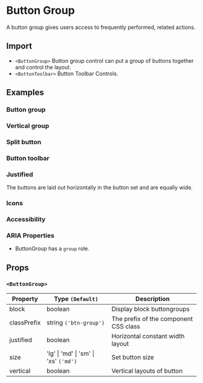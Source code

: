 # Button Group

A button group gives users access to frequently performed, related actions.

## Import

<!--{include:<import-guide>}-->

- `<ButtonGroup>` Button group control can put a group of buttons together and control the layout.
- `<ButtonToolbar>` Button Toolbar Controls.

## Examples

### Button group

<!--{include:`group.md`}-->

### Vertical group

<!--{include:`vertical.md`}-->

### Split button

<!--{include:`split-button.md`}-->

### Button toolbar

<!--{include:`toolbar.md`}-->

### Justified

The buttons are laid out horizontally in the button set and are equally wide.

<!--{include:`justified.md`}-->

### Icons

<!--{include:`icon-group.md`}-->

### Accessibility

### ARIA Properties

- ButtonGroup has a `group` role.

## Props

### `<ButtonGroup>`

| Property    | Type `(Default)`                      | Description                           |
| ----------- | ------------------------------------- | ------------------------------------- |
| block       | boolean                               | Display block buttongroups            |
| classPrefix | string `('btn-group')`                | The prefix of the component CSS class |
| justified   | boolean                               | Horizontal constant width layout      |
| size        | 'lg' \| 'md' \| 'sm' \| 'xs' `('md')` | Set button size                       |
| vertical    | boolean                               | Vertical layouts of button            |
